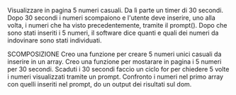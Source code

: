 Visualizzare in pagina 5 numeri casuali.
Da lì parte un timer di 30 secondi.
Dopo 30 secondi i numeri scompaiono e l'utente deve inserire, uno alla volta, i numeri che ha visto precedentemente, tramite il prompt().
Dopo che sono stati inseriti i 5 numeri, il software dice quanti e quali dei numeri da indovinare sono stati individuati.


SCOMPOSIZIONE
Creo una funzione per creare 5 numeri unici casuali da inserire in un array.
Creo una funzione per mostarare in pagina i 5 numeri per 30 secondi.
Scaduti i 30 secondi faccio un ciclo for per chiedere 5 volte i numeri visualizzati tramite un prompt.
Confronto i numeri nel primo array con quelli inseriti nel prompt, do un output dei risultati sul dom.